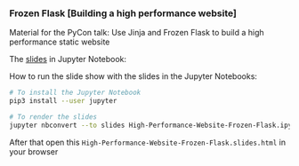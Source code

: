 ### Frozen Flask [Building a  high performance website]

Material for the PyCon talk: Use Jinja and Frozen Flask to build a high performance static website

The [slides]() in Jupyter Notebook:

How to run the slide show with the slides in the Jupyter Notebooks:
```bash
# To install the Jupyter Notebook
pip3 install --user jupyter

# To render the slides
jupyter nbconvert --to slides High-Performance-Website-Frozen-Flask.ipynb --reveal-prefix=reveal.js
```
After that open this `High-Performance-Website-Frozen-Flask.slides.html` in your browser


